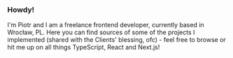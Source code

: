 ### Howdy!

I'm Piotr and I am a freelance frontend developer, currently based in Wrocław, PL. 
Here you can find sources of some of the projects I implemented (shared with the Clients' blessing, ofc) - 
feel free to browse or hit me up on all things TypeScript, React and Next.js!
